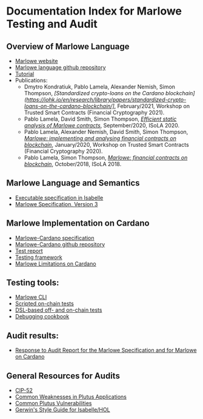# Documentation Index for Marlowe Testing and Audit


## Overview of Marlowe Language

-   [Marlowe website](https://marlowe.iohk.io/)
-   [Marlowe language github repository](https://github.com/input-output-hk/marlowe/)
-   [Tutorial](https://play.marlowe.iohk.io/doc/marlowe/tutorials/index.html)
-   Publications:
    -   Dmytro Kondratiuk, Pablo Lamela, Alexander Nemish, Simon Thompson, *[Standardized crypto-loans on the Cardano blockchain](https://iohk.io/en/research/library/papers/standardized-crypto-loans-on-the-cardano-blockchain/]*, February/2021, Workshop on Trusted Smart Contracts (Financial Cryptography 2021).
    -   Pablo Lamela, David Smith, Simon Thompson, *[Efficient static analysis of Marlowe contracts](https://iohk.io/en/research/library/papers/efficient-static-analysis-of-marlowe-contracts/)*, September/2020, ISoLA 2020.
    -   Pablo Lamela, Alexander Nemish, David Smith, Simon Thompson, *[Marlowe: implementing and analysing financial contracts on blockchain](https://iohk.io/en/research/library/papers/marlowe-implementing-and-analysing-financial-contracts-on-blockchain/)*, January/2020, Workshop on Trusted Smart Contracts (Financial Cryptography 2020).
    -   Pablo Lamela, Simon Thompson, *[Marlowe: financial contracts on blockchain](https://iohk.io/en/research/library/papers/marlowe-financial-contracts-on-blockchain/)*, October/2018, ISoLA 2018.


## Marlowe Language and Semantics

-   [Executable specification in Isabelle](https://github.com/input-output-hk/marlowe/isabelle/)
-   [Marlowe Specification, Version 3](../specification/marlowe-isabelle-specification-4f9fa249fa51ec09a4f286099d5399eb4301ed49.pdf)


## Marlowe Implementation on Cardano

-   [Marlowe-Cardano specification](../specification/marlowe-cardano-specification.md)
-   [Marlowe-Cardano github repository](https://github.com/input-output-hk/marlowe-cardano/)
-   [Test report](./test-report.md)
-   [Testing framework](../marlowe-test/)
-   [Marlowe Limitations on Cardano](best-practices.md)


## Testing tools:

-   [Marlowe CLI](../../marlowe-cli/ReadMe.md)
-   [Scripted on-chain tests](../../marlowe-cli/run-nonpab-tests.sh)
-   [DSL-based off- and on-chain tests](../../marlowe-cli/test/non-pab)
-   [Debugging cookbook](../debugging-cookbook.md)


## Audit results:

-   [Response to Audit Report for the Marlowe Specification and for Marlowe on Cardano](response-to-audit-report.md)


## General Resources for Audits

-   [CIP-52](https://github.com/cardano-foundation/CIPs/tree/master/CIP-0052)
-   [Common Weaknesses in Plutus Applications](https://plutus--4604.org.readthedocs.build/en/4604/reference/common-weaknesses/index.html)
-   [Common Plutus Vulnerabilities](https://github.com/Plutonomicon/plutonomicon/blob/main/vulnerabilities.md)
-   [Gerwin's Style Guide for Isabelle/HOL](https://proofcraft.org/blog/isabelle-style.html)
